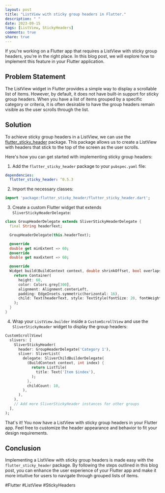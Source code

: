 ```yaml
---
layout: post
title: "ListView with sticky group headers in Flutter."
description: " "
date: 2023-09-15
tags: [ListView, StickyHeaders]
comments: true
share: true
---
```


If you're working on a Flutter app that requires a ListView with sticky group headers, you're in the right place. In this blog post, we will explore how to implement this feature in your Flutter application.

## Problem Statement

The ListView widget in Flutter provides a simple way to display a scrollable list of items. However, by default, it does not have built-in support for sticky group headers. When you have a list of items grouped by a specific category or criteria, it is often desirable to have the group headers remain visible as the user scrolls through the list.

## Solution

To achieve sticky group headers in a ListView, we can use the [flutter_sticky_header](https://pub.dev/packages/flutter_sticky_header) package. This package allows us to create a ListView with headers that stick to the top of the screen as the user scrolls.

Here's how you can get started with implementing sticky group headers:

1. Add the `flutter_sticky_header` package to your `pubspec.yaml` file:

```yaml
dependencies:
  flutter_sticky_header: ^0.5.3
```

2. Import the necessary classes:

```dart
import 'package:flutter_sticky_header/flutter_sticky_header.dart';
```

3. Create a custom Flutter widget that extends `SliverStickyHeaderDelegate`:

```dart
class GroupHeaderDelegate extends SliverStickyHeaderDelegate {
  final String headerText;

  GroupHeaderDelegate(this.headerText);

  @override
  double get minExtent => 60;
  @override
  double get maxExtent => 60;

  @override
  Widget build(BuildContext context, double shrinkOffset, bool overlapsContent) {
    return Container(
      height: 60,
      color: Colors.grey[300],
      alignment: Alignment.centerLeft,
      padding: EdgeInsets.symmetric(horizontal: 16),
      child: Text(headerText, style: TextStyle(fontSize: 20, fontWeight: FontWeight.bold)),
    );
  }
}
```

4. Wrap your `ListView.builder` inside a `CustomScrollView` and use the `SliverStickyHeader` widget to display the group headers:

```dart
CustomScrollView(
  slivers: [
    SliverStickyHeader(
      header: GroupHeaderDelegate('Category 1'),
      sliver: SliverList(
        delegate: SliverChildBuilderDelegate(
          (BuildContext context, int index) {
            return ListTile(
              title: Text('Item $index'),
            );
          },
          childCount: 10,
        ),
      ),
    ),
    // Add more SliverStickyHeader instances for other groups
  ],
);
```

That's it! You now have a ListView with sticky group headers in your Flutter app. Feel free to customize the header appearance and behavior to fit your design requirements.

## Conclusion

Implementing a ListView with sticky group headers is made easy with the `flutter_sticky_header` package. By following the steps outlined in this blog post, you can enhance the user experience of your Flutter app and make it more intuitive for users to navigate through grouped lists of items.

#Flutter #ListView #StickyHeaders